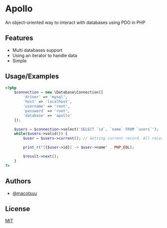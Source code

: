 
# Apollo
 An object-oriented way to interact with databases using PDO in PHP


## Features

- Multi databases support
- Using an iterator to handle data
- Simple


## Usage/Examples

```php
<?php
    $connection = new \Database\Connection([
        'driver' => 'mysql',
        'host' => 'localhost',
        'username' => 'root',
        'password' => 'root',
        'database' => 'apollo'
    ]);

    $users = $connection->select('SELECT `id`, `name` FROM `users`');
    while($users->valid()) {
        $user = $users->current(); // Getting current record. All records are objects!

        print_r("[{$user->id}] -> $user->name" . PHP_EOL);

        $result->next();
    }
?>
```


## Authors

- [@macotsuu](https://www.github.com/macotsuu)


## License

[MIT](LICENSE)


